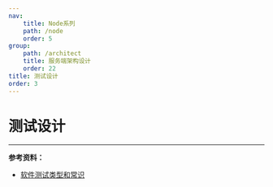 ```yaml
---
nav:
    title: Node系列
    path: /node
    order: 5
group:
    path: /architect
    title: 服务端架构设计
    order: 22
title: 测试设计
order: 3
---
```


# 测试设计

---

**参考资料：**

- [软件测试类型和常识](https://juejin.im/post/5d2c515d6fb9a07ead5a2bbe)
